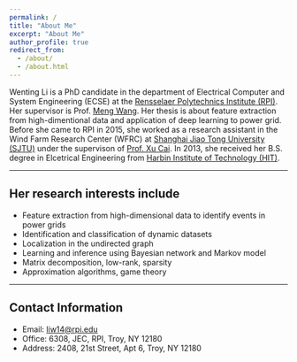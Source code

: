 ```yaml
---
permalink: /
title: "About Me"
excerpt: "About Me"
author_profile: true
redirect_from: 
  - /about/
  - /about.html
---
```

Wenting Li is a PhD candidate in the department of Electrical Computer and System Engineering (ECSE) at the [Rensselaer Polytechnics Institute (RPI)](https://www.rpi.edu/). Her supervisor is Prof. [Meng Wang](https://ecse.rpi.edu/~wang/). Her thesis is about feature extraction from high-dimentional data and application of deep learning to power grid. Before she came to RPI in 2015, she worked as a research assistant in the Wind Farm Research Center (WFRC) at [Shanghai Jiao Tong University (SJTU)](http://en.sjtu.edu.cn/) under the supervison of [Prof. Xu Cai](http://eei.sjtu.edu.cn/en/Show.aspx?info_id=433&info_lb=329&flag=282). In 2013, she received her B.S. degree in Elcetrical Engineering from [Harbin Institute of Technology (HIT)](http://en.hit.edu.cn/). 

---
## Her research interests include
* Feature extraction from high-dimensional data to identify events in power grids
* Identification and classification of dynamic datasets
* Localization in the undirected graph
* Learning and inference using Bayesian network and Markov model  
* Matrix decomposition, low-rank, sparsity
* Approximation algorithms, game theory

---
## Contact Information
* Email: liw14@rpi.edu
* Office: 6308, JEC, RPI, Troy, NY 12180
* Address: 2408, 21st Street, Apt 6, Troy, NY 12180
